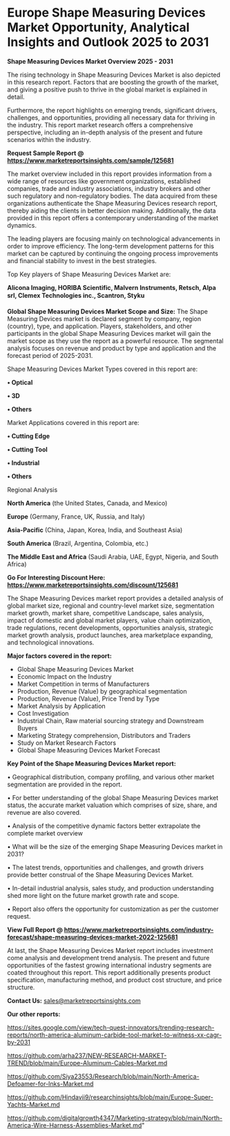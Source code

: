 # Europe Shape Measuring Devices Market Opportunity, Analytical Insights and Outlook 2025 to 2031

<Strong> Shape Measuring Devices Market Overview 2025 - 2031</strong>

The rising technology in Shape Measuring Devices Market is also depicted in this research report. Factors that are boosting the growth of the market, and giving a positive push to thrive in the global market is explained in detail.

Furthermore, the report highlights on emerging trends, significant drivers, challenges, and opportunities, providing all necessary data for thriving in the industry. This report market research offers a comprehensive perspective, including an in-depth analysis of the present and future scenarios within the industry.

<strong>Request Sample Report @ <a href=https://www.marketreportsinsights.com/sample/125681>https://www.marketreportsinsights.com/sample/125681</a></strong>

The market overview included in this report provides information from a wide range of resources like government organizations, established companies, trade and industry associations, industry brokers and other such regulatory and non-regulatory bodies. The data acquired from these organizations authenticate the Shape Measuring Devices research report, thereby aiding the clients in better decision making. Additionally, the data provided in this report offers a contemporary understanding of the market dynamics.

The leading players are focusing mainly on technological advancements in order to improve efficiency. The long-term development patterns for this market can be captured by continuing the ongoing process improvements and financial stability to invest in the best strategies.

Top Key players of Shape Measuring Devices Market are:

<strong>Alicona Imaging, HORIBA Scientific, Malvern Instruments, Retsch, Alpa srl, Clemex Technologies inc., Scantron, Styku</strong>

<strong><b>Global Shape Measuring Devices Market Scope and Size:</b></strong>
The Shape Measuring Devices market is declared segment by company, region (country), type, and application. Players, stakeholders, and other participants in the global Shape Measuring Devices market will gain the market scope as they use the report as a powerful resource. The segmental analysis focuses on revenue and product by type and application and the forecast period of 2025-2031.

Shape Measuring Devices Market Types covered in this report are:

<strong>• Optical

• 3D

• Others</strong>

Market Applications covered in this report are:

<strong>• Cutting Edge

• Cutting Tool

• Industrial

• Others</strong> 

Regional Analysis

<strong>North America</strong> (the United States, Canada, and Mexico)

<strong>Europe</strong> (Germany, France, UK, Russia, and Italy)

<strong>Asia-Pacific</strong> (China, Japan, Korea, India, and Southeast Asia)

<strong>South America</strong> (Brazil, Argentina, Colombia, etc.)

<strong>The Middle East and Africa</strong> (Saudi Arabia, UAE, Egypt, Nigeria, and South Africa)

<strong>Go For Interesting Discount Here: <a href=https://www.marketreportsinsights.com/discount/125681>https://www.marketreportsinsights.com/discount/125681</a></strong>

The Shape Measuring Devices market report provides a detailed analysis of global market size, regional and country-level market size, segmentation market growth, market share, competitive Landscape, sales analysis, impact of domestic and global market players, value chain optimization, trade regulations, recent developments, opportunities analysis, strategic market growth analysis, product launches, area marketplace expanding, and technological innovations.

<strong><b>Major factors covered in the report:</b></strong>
<ul>
  <li>Global Shape Measuring Devices Market </li>
  <li>Economic Impact on the Industry</li>
  <li>Market Competition in terms of Manufacturers</li>
  <li>Production, Revenue (Value) by geographical segmentation</li>
  <li>Production, Revenue (Value), Price Trend by Type</li>
  <li>Market Analysis by Application</li>
  <li>Cost Investigation</li>
  <li>Industrial Chain, Raw material sourcing strategy and Downstream Buyers</li>
  <li>Marketing Strategy comprehension, Distributors and Traders</li>
  <li>Study on Market Research Factors</li>
  <li>Global Shape Measuring Devices Market Forecast</li>
</ul>

<strong><b>Key Point of the Shape Measuring Devices Market report:</b></strong>

• Geographical distribution, company profiling, and various other market segmentation are provided in the report.

• For better understanding of the global Shape Measuring Devices market status, the accurate market valuation which comprises of size, share, and revenue are also covered.

• Analysis of the competitive dynamic factors better extrapolate the complete market overview

• What will be the size of the emerging Shape Measuring Devices market in 2031?

• The latest trends, opportunities and challenges, and growth drivers provide better construal of the Shape Measuring Devices Market.

• In-detail industrial analysis, sales study, and production understanding shed more light on the future market growth rate and scope.

• Report also offers the opportunity for customization as per the customer request.

<strong><b>View Full Report @ <a href=https://www.marketreportsinsights.com/industry-forecast/shape-measuring-devices-market-2022-125681>https://www.marketreportsinsights.com/industry-forecast/shape-measuring-devices-market-2022-125681</a></b></strong>


At last, the Shape Measuring Devices Market report includes investment come analysis and development trend analysis. The present and future opportunities of the fastest growing international industry segments are coated throughout this report. This report additionally presents product specification, manufacturing method, and product cost structure, and price structure.

<strong>Contact Us:</strong>
sales@marketreportsinsights.com

<strong>Our other reports:</strong>

<a href=https://sites.google.com/view/tech-quest-innovators/trending-research-reports/north-america-aluminum-carbide-tool-market-to-witness-xx-cagr-by-2031>https://sites.google.com/view/tech-quest-innovators/trending-research-reports/north-america-aluminum-carbide-tool-market-to-witness-xx-cagr-by-2031</a>

<a href=https://github.com/arha237/NEW-RESEARCH-MARKET-TREND/blob/main/Europe-Aluminum-Cables-Market.md>https://github.com/arha237/NEW-RESEARCH-MARKET-TREND/blob/main/Europe-Aluminum-Cables-Market.md</a>

<a href=https://github.com/Siya23553/Research/blob/main/North-America-Defoamer-for-Inks-Market.md>https://github.com/Siya23553/Research/blob/main/North-America-Defoamer-for-Inks-Market.md</a>

<a href=https://github.com/Hindavii9/researchinsights/blob/main/Europe-Super-Yachts-Market.md>https://github.com/Hindavii9/researchinsights/blob/main/Europe-Super-Yachts-Market.md</a>

<a href=https://github.com/digitalgrowth4347/Marketing-strategy/blob/main/North-America-Wire-Harness-Assemblies-Market.md>https://github.com/digitalgrowth4347/Marketing-strategy/blob/main/North-America-Wire-Harness-Assemblies-Market.md</a>"

